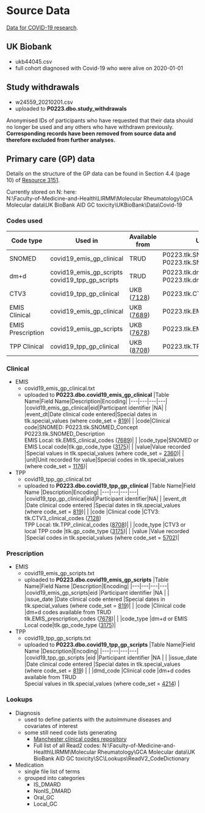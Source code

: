 # Source Data
[Data for COVID-19 research](https://biobank.ndph.ox.ac.uk/showcase/exinfo.cgi?src=COVID19).

## UK Biobank
- ukb44045.csv
- full cohort diagnosed with Covid-19 who were alive on 2020-01-01


## Study withdrawals
- w24559_20210201.csv
- uploaded to **P0223.dbo.study_withdrawals**  

Anonymised IDs of participants who have requested that their data should no longer be used and any others who have withdrawn previously. 
**Corresponding records have been removed from source data and therefore excluded from further analyses.**

## Primary care (GP) data  
Details on the structure of the GP data can be found in Section 4.4 (page 10) of [Resource 3151](https://biobank.ndph.ox.ac.uk/showcase/showcase/docs/gp4covid19.pdf).  

Currently stored on N: here:  
N:\Faculty-of-Medicine-and-Health\LIRMM\Molecular Rheumatology\GCA Molecular data\UK BioBank AID GC toxicity\UKBioBank\Data\Covid-19  

### Codes used   
|Code type|Used in|Available from|Uploaded to|
|---|---|---|---|
|SNOMED |covid19_emis_gp_clinical|TRUD|P0223.tlk.SNOMED_Concept <br/>P0223.tlk.SNOMED_Description|
|dm+d |covid19_emis_gp_scripts <br/>covid19_tpp_gp_scripts|TRUD|P0223.tlk.dmdd_amp <br/>P0223.tlk.dmdd_vmp|
|CTV3 |covid19_tpp_gp_clinical|UKB ([7128](http://biobank.ndph.ox.ac.uk/showcase/coding.cgi?id=7128))|P0223.tlk.CTV3_clinical_codes|
|EMIS Clinical|covid19_emis_gp_clinical|UKB ([7689](https://biobank.ndph.ox.ac.uk/showcase/coding.cgi?id=7689))|P0223.tlk.EMIS_clinical_codes|
|EMIS Prescription |covid19_emis_gp_scripts|UKB ([7678](https://biobank.ndph.ox.ac.uk/showcase/coding.cgi?id=7678))|P0223.tlk.EMIS_prescription_codes|
|TPP Clinical |covid19_tpp_gp_clinical|UKB ([8708](http://biobank.ndph.ox.ac.uk/showcase/coding.cgi?id=8708))|P0223.tlk.TPP_clinical_codes|


### Clinical
- EMIS
	- covid19_emis_gp_clinical.txt  
	- uploaded to **P0223.dbo.covid19_emis_gp_clinical**
		|Table Name|Field Name|Description|Encoding|
		|---|---|---|---|
		|covid19_emis_gp_clinical|eid|Participant identifier |NA|
		| |event_dt|Date clinical code entered|Special dates in tlk.special_values (where code_set = [819](http://biobank.ndph.ox.ac.uk/showcase/coding.cgi?id=819))|
		| |code|Clinical code|SNOMED: P0223.tlk.SNOMED_Concept <br/>	P0223.tlk.SNOMED_Description <br/>EMIS Local: tlk.EMIS_clinical_codes ([7689](https://biobank.ndph.ox.ac.uk/showcase/coding.cgi?id=7689))|
		| |code_type|SNOMED or EMIS Local code|tlk.gp_code_type ([3175](https://biobank.ndph.ox.ac.uk/showcase/coding.cgi?id=3175))|
		| |value|Value recorded |Special values in tlk.special_values (where code_set = [2360](http://biobank.ndph.ox.ac.uk/showcase/coding.cgi?id=2360))|
		| |unit|Unit recorded for value|Special codes in tlk.special_values (where code_set = [1176](http://biobank.ndph.ox.ac.uk/showcase/coding.cgi?id=1176))|
- TPP
	- covid19_tpp_gp_clinical.txt 
	- uploaded to **P0223.dbo.covid19_tpp_gp_clinical** 
		|Table Name|Field Name |Description|Encoding|
		|---|---|---|---|
		|covid19_tpp_gp_clinical|eid|Participant identifier|NA|
		| |event_dt |Date clinical code entered |Special dates in tlk.special_values (where code_set = [819](http://biobank.ndph.ox.ac.uk/showcase/coding.cgi?id=819))|
		| |code |Clinical code |CTV3: tlk.CTV3_clinical_codes ([7128](http://biobank.ndph.ox.ac.uk/showcase/coding.cgi?id=7128)) <br/>TPP Local: tlk.TPP_clinical_codes ([8708](http://biobank.ndph.ox.ac.uk/showcase/coding.cgi?id=8708))|
		| |code_type |CTV3 or local TPP code |tlk.gp_code_type ([3175](http://biobank.ndph.ox.ac.uk/showcase/coding.cgi?id=3175))|
		| |value |Value recorded |Special codes in tlk.special_values (where code_set = [5702](http://biobank.ndph.ox.ac.uk/showcase/coding.cgi?id=5702))|

### Prescription
- EMIS
	- covid19_emis_gp_scripts.txt 
	- uploaded to **P0223.dbo.covid19_emis_gp_scripts** 
		|Table Name|Field Name |Description|Encoding|
		|---|---|---|---|
		|covid19_emis_gp_scripts|eid |Participant identifier |NA |
		| |issue_date |Date clinical code entered |Special dates in tlk.special_values (where code_set = [819](http://biobank.ndph.ox.ac.uk/showcase/coding.cgi?id=819))|
		| |code |Clinical code |dm+d codes available from TRUD <br/>tlk.EMIS_prescription_codes ([7678](https://biobank.ndph.ox.ac.uk/showcase/coding.cgi?id=7678))|
		| |code_type |dm+d or EMIS Local code|tlk.gp_code_type ([3175](https://biobank.ndph.ox.ac.uk/showcase/coding.cgi?id=3175))|
- TPP 
	- covid19_tpp_gp_scripts.txt 
	- uploaded to **P0223.dbo.covid19_tpp_gp_scripts** 
		|Table Name|Field Name |Description|Encoding|
		|---|---|---|---|
		|covid19_tpp_gp_scripts |eid |Participant identifier |NA |
		| |issue_date |Date clinical code entered |Special dates in tlk.special_values (where code_set = [819](http://biobank.ndph.ox.ac.uk/showcase/coding.cgi?id=819)) |
		| |dmd_code |Clinical code |dm+d codes available from TRUD <br/>Special values in tlk.special_values (where code_set = [4214](http://biobank.ndph.ox.ac.uk/showcase/coding.cgi?id=4214)) |
	
### Lookups
- Diagnosis
	- used to define patients with the autoimmune diseases and covariates of interest
	- some still need code lists generating
		- [Manchester clinical codes repository](https://clinicalcodes.rss.mhs.man.ac.uk/)
		- Full list of all Read2 codes: N:\Faculty-of-Medicine-and-Health\LIRMM\Molecular Rheumatology\GCA Molecular data\UK BioBank AID GC toxicity\SC\Lookups\ReadV2_CodeDictionary
- Medication 
	- single file list of terms
	- grouped into categories
		- IS_DMARD
		- NonIS_DMARD
		- Oral_GC
		- Local_GC
